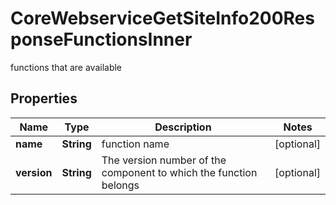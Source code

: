 

# CoreWebserviceGetSiteInfo200ResponseFunctionsInner

functions that are available

## Properties

| Name | Type | Description | Notes |
|------------ | ------------- | ------------- | -------------|
|**name** | **String** | function name |  [optional] |
|**version** | **String** | The version number of the component to which the function belongs |  [optional] |



